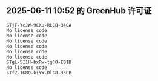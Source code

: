 ## 2025-06-11 10:52 的 GreenHub 许可证
```
STjF-YcJW-9CXu-RLC8-34CA
No license code
No license code
No license code
No license code
No license code
No license code
STgL-SI1H-bxRw-tgC8-EB1D
No license code
STfZ-1G8Q-kiYW-DlC8-33CB
```
